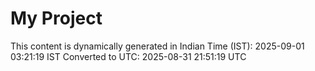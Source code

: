 # My Project

This content is dynamically generated in Indian Time (IST): 2025-09-01 03:21:19 IST
Converted to UTC: 2025-08-31 21:51:19 UTC
